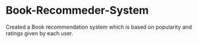 # Book-Recommeder-System
Created a Book recommendation system which is based on popularity and ratings given by each user.
